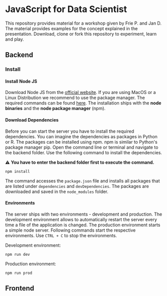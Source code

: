 # JavaScript for Data Scientist

This repository provides material for a workshop given by Frie P. and Jan D. The material provides examples for the concept explained in the presentation. Download, clone or fork this repository to experiment, learn and play.

## Backend

### Install

#### Install Node JS

Download Node JS from the [official website](https://nodejs.org/en/download/). If you are using MacOS or a Linux Distribution we recommend to use the package manager. The required commands can be found [here](https://nodejs.org/en/download/package-manager/). The installation ships with the **node binaries** and the **node package manager** (npm).

#### Download Dependencies

Before you can start the server you have to install the required dependencies. You can imagine the dependencies as packages in Python or R. The packages can be installed using npm. npm is similar to Python's package manager pip. Open the command line or terminal and navigate to the backend folder. Use the following command to install the dependencies. 

:warning: **You have to enter the backend folder first to execute the command.** 

```
npm install
```

The command accesses the `package.json` file and installs all packages that are listed under `dependencies` and `devDependencies`. The packages are downloaded and saved in the `node_modules` folder.

#### Environments

The server ships with two environments - development and production. The development environment allows to automatically restart the server every time a file of the application is changed. The production environment starts a simple node server. Following commands start the respective environments. Use `CTRL + C` to stop the environments. 

Development environment: 
```
npm run dev
```

Production environment: 
```
npm run prod
```

## Frontend